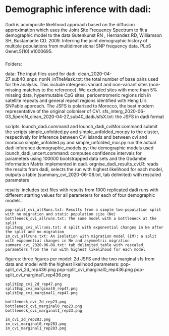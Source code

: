 ###
#	Demographic inference with dadi: 
###

Dadi is acomposite likelihood approach based on the diffusion approximation 
which uses the Joint Site Frequency Spectrum to fit a demographic model to the data
Gutenkunst RN , Hernandez RD, Williamson SH, Bustamante CD. 2009. Inferring the joint demographic history of multiple populations from multidimensional SNP frequency data. PLoS Genet.5(10):e1000695.
###

Folders:

data:
The input files used for dadi:
	clean_2020-04-27_sub40_snps_nonN_inTheMask.txt: the total number of base pairs used for the analysis. This include intergenic variant and non-variant sites (non-missing matches to the reference). We excluded sites with more than 5% missing data, hypermutable CpG sites, pericentromeric regions rich in satellite repeats and general repeat regions identified with Heng Li’s SNPable approach. The JSFS is polarised to Morocco, the best modern representative of the original coloniser of CVI.
	sfs_interg_2020-06-03_5percN_clean_2020-04-27_sub40_dadiJsfsX.txt: the JSFS in dadi format	

scripts:
	lounch_dadi.command and lounch_dadi_cviMor.command submit the scripts simple_unfolded.py and simple_unfolded_mor.py to the cluster, respectively for inference between CVI islands and between cvi and morocco
	simple_unfolded.py and simple_unfolded_mor.py run the actual dadi inference
	demographic_models.py: the demographic models used
	lounch_dadi_uncert.command: computes confidence intervals for parameters using 100000 bootstrapped data sets and the Godambe Information Matrix implemented in dadi. 
	orgnise_dadi_results_cvi.R: reads the results from dadi, selects the run with highest likelihood for each model, outputs a table (summary_cvi_2020-06-08.txt, tab delimited) with rescaled parameters 

results: 
includes text files with results from 1000 replicated dadi runs with different starting values for all parameters for each of four demographic models.

	pop-split_cvi_allRuns.txt: Results from a simple two-population split with no migration and static population size (Ne) 
	bottleneck_cvi_allruns.txt: The same model with a bottleneck at the split 
	splitexp_cvi_allruns.txt: A split with exponential changes in Ne after the split and no migration 
	im_cvi_allruns.txt: An isolation with migration model (IM): a split with exponential changes in Ne and asymmetric migration
	summary_cvi_2020-06-08.txt: tab delimited table with rescaled parameters from the run with highest likelihood for each model


figures:
three figures per model: 2d JSFS and the two marginal sfs from data and model with the highest likelihood parameters:
	pop-split_cvi_2d_rep436.png
	pop-split_cvi_marginal0_rep436.png
	pop-split_cvi_marginal1_rep436.png

	splitExp_cvi_2d_rep47.png
	splitExp_cvi_marginal0_rep47.png
	splitExp_cvi_marginal1_rep47.png
	
	bottleneck_cvi_2d_rep23.png
	bottleneck_cvi_marginal0_rep23.png
	bottleneck_cvi_marginal1_rep23.png
	
	im_cvi_2d_rep283.png
	im_cvi_marginal0_rep283.png
	im_cvi_marginal1_rep283.png





